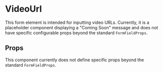 # VideoUrl

This form element is intended for inputting video URLs. Currently, it is a placeholder component displaying a "Coming Soon" message and does not have specific configurable props beyond the standard `FormFieldProps`.

## Props

This component currently does not define specific props beyond the standard `FormFieldProps`.